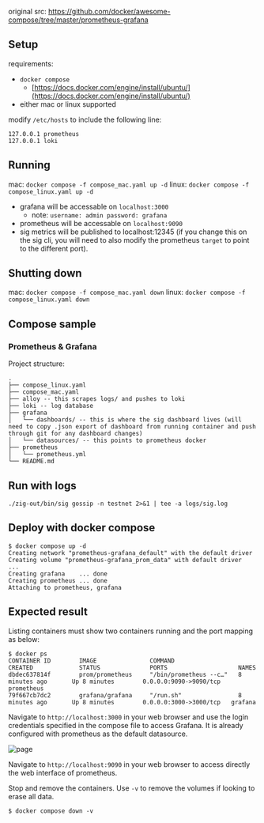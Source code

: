 original src: https://github.com/docker/awesome-compose/tree/master/prometheus-grafana

## Setup

requirements:
- `docker compose`
  - [https://docs.docker.com/engine/install/ubuntu/](https://docs.docker.com/engine/install/ubuntu/)
- either mac or linux supported

modify `/etc/hosts` to include the following line:
```
127.0.0.1 prometheus
127.0.0.1 loki
```

## Running

mac: `docker compose -f compose_mac.yaml up -d`
linux: `docker compose -f compose_linux.yaml up -d`

- grafana will be accessable on `localhost:3000`
  - note: `username: admin password: grafana`
- prometheus will be accessable on `localhost:9090`
- sig metrics will be published to localhost:12345 (if you change this on the sig cli, you will
need to also modify the prometheus `target` to point to the different port).

## Shutting down

mac: `docker compose -f compose_mac.yaml down`
linux: `docker compose -f compose_linux.yaml down`

## Compose sample
### Prometheus & Grafana

Project structure:
```
.
├── compose_linux.yaml
├── compose_mac.yaml
├── alloy -- this scrapes logs/ and pushes to loki
├── loki -- log database
├── grafana
│   └── dashboards/ -- this is where the sig dashboard lives (will need to copy .json export of dashboard from running container and push through git for any dashboard changes)
│   └── datasources/ -- this points to prometheus docker
├── prometheus
│   └── prometheus.yml
└── README.md
```

## Run with logs

`./zig-out/bin/sig gossip -n testnet 2>&1 | tee -a logs/sig.log`

## Deploy with docker compose

```
$ docker compose up -d
Creating network "prometheus-grafana_default" with the default driver
Creating volume "prometheus-grafana_prom_data" with default driver
...
Creating grafana    ... done
Creating prometheus ... done
Attaching to prometheus, grafana

```

## Expected result

Listing containers must show two containers running and the port mapping as below:
```
$ docker ps
CONTAINER ID        IMAGE               COMMAND                  CREATED             STATUS              PORTS                    NAMES
dbdec637814f        prom/prometheus     "/bin/prometheus --c…"   8 minutes ago       Up 8 minutes        0.0.0.0:9090->9090/tcp   prometheus
79f667cb7dc2        grafana/grafana     "/run.sh"                8 minutes ago       Up 8 minutes        0.0.0.0:3000->3000/tcp   grafana
```

Navigate to `http://localhost:3000` in your web browser and use the login credentials specified in the compose file to access Grafana. It is already configured with prometheus as the default datasource.

![page](output.jpg)

Navigate to `http://localhost:9090` in your web browser to access directly the web interface of prometheus.

Stop and remove the containers. Use `-v` to remove the volumes if looking to erase all data.
```
$ docker compose down -v
```

